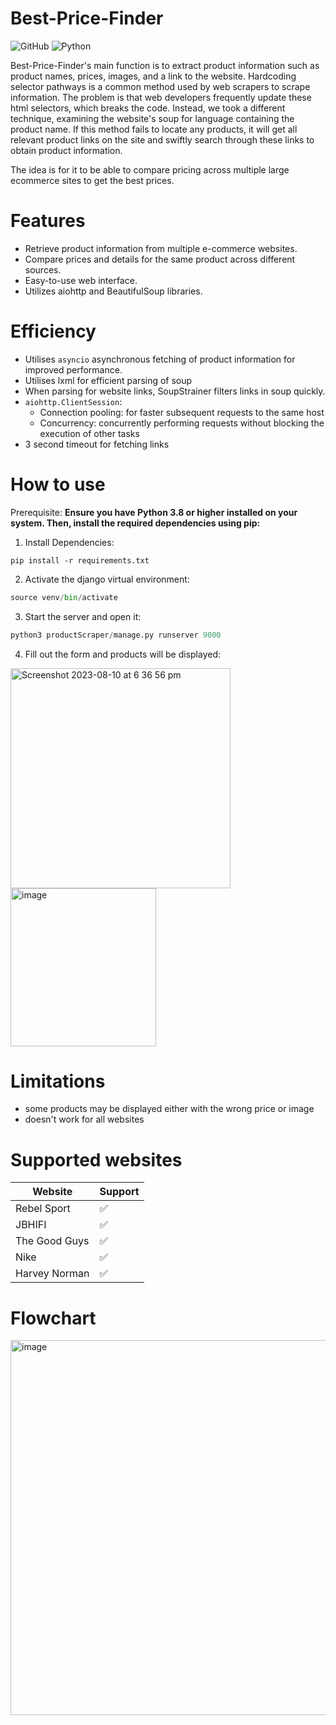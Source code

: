 # Best-Price-Finder

![GitHub](https://img.shields.io/github/license/Tristan296/best-price-finder)
![Python](https://img.shields.io/badge/python-v3.8%2B-blue)

Best-Price-Finder's main function is to extract product information such as product names, prices, images, and a link to the website. Hardcoding selector pathways is a common method used by web scrapers to scrape information. The problem is that web developers frequently update these html selectors, which breaks the code. Instead, we took a different technique, examining the website's soup for language containing the product name. If this method fails to locate any products, it will get all relevant product links on the site and swiftly search through these links to obtain product information.

The idea is for it to be able to compare pricing across multiple large ecommerce sites to get the best prices.  

# Features
- Retrieve product information from multiple e-commerce websites.
- Compare prices and details for the same product across different sources.
- Easy-to-use web interface.
- Utilizes aiohttp and BeautifulSoup libraries.

# Efficiency 
- Utilises `asyncio` asynchronous fetching of product information for improved performance.
- Utilises lxml for efficient parsing of soup
- When parsing for website links, SoupStrainer filters links in soup quickly.
- `aiohttp.ClientSession`:
  - Connection pooling: for faster subsequent requests to the same host
  - Concurrency: concurrently performing requests without blocking the execution of other tasks
- 3 second timeout for fetching links

# How to use 
Prerequisite:
**Ensure you have Python 3.8 or higher installed on your system. Then, install the required dependencies using pip:**
1. Install Dependencies:
```
pip install -r requirements.txt
```
2. Activate the django virtual environment:
```python
source venv/bin/activate
```
3. Start the server and open it:
```python
python3 productScraper/manage.py runserver 9000
```
4. Fill out the form and products will be displayed:
<img width="352" alt="Screenshot 2023-08-10 at 6 36 56 pm" src="https://github.com/Tristan296/productScraper/assets/109927879/70391c60-69c3-4f52-8267-c818e770d3b0">
<img width="233" height="253" alt="image" src="https://github.com/Tristan296/productScraper/assets/109927879/006fee92-2dec-4714-b0b8-4d77e32a249d">

# Limitations 
- some products may be displayed either with the wrong price or image
- doesn't work for all websites

# Supported websites
| Website       | Support     |
| -----------   | ----------- |
| Rebel Sport   |✅           |
| JBHIFI        |✅           |
| The Good Guys |✅           |
| Nike          |✅           |
| Harvey Norman |✅           |
 

# Flowchart
<img width="733" height="600" alt="image" src="https://github.com/Tristan296/productScraper/assets/109927879/4466c491-7e4c-4ee5-92cc-b31aac458a75">
